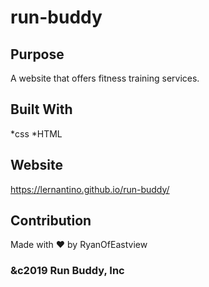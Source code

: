 # run-buddy

## Purpose
A website that offers fitness training services.

## Built With
*css
*HTML

## Website
https://lernantino.github.io/run-buddy/

## Contribution
Made with ❤️ by RyanOfEastview

### &c2019 Run Buddy, Inc

